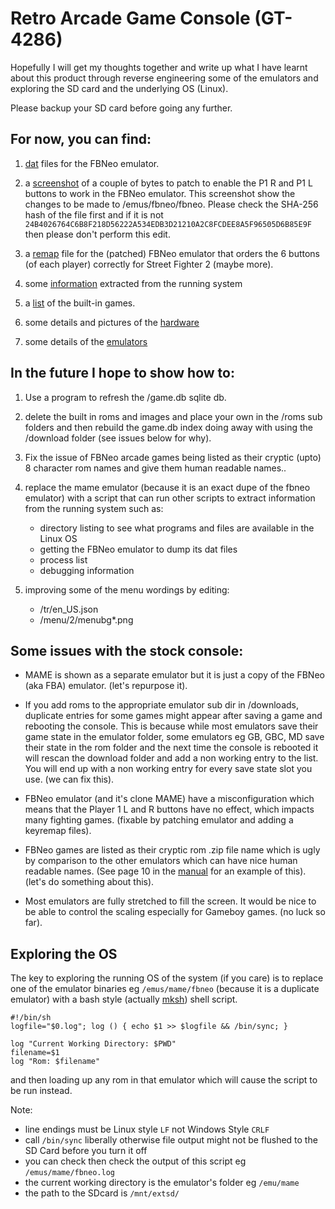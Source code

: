 # Retro Arcade Game Console (GT-4286)

Hopefully I will get my thoughts together and write up what I have learnt about this product through reverse engineering some of the emulators and exploring the SD card and the underlying OS (Linux).

Please backup your SD card before going any further.

## For now, you can find:

1. [dat](./dats/) files for the FBNeo emulator.

2. a [screenshot](./img/fbneo-hexedit-fix-p1-r-and-l-buttons.png) of a couple of bytes to patch to enable the P1 R and P1 L buttons to work in the FBNeo emulator. 
This screenshot show the changes to be made to /emus/fbneo/fbneo.
Please check the SHA-256 hash of the file first and if it is not ```24B4026764C6B8F218D56222A534EDB3D21210A2C8FCDEE8A5F96505D6B85E9F``` then please don't perform this edit.

3. a [remap](./sdcard_tweaks/keyremap) file for the (patched) FBNeo emulator that orders the 6 buttons (of each player) correctly for Street Fighter 2 (maybe more).

4. some [information](./sdcard_tweaks/roms/MAME/output/) extracted from the running system

5. a [list](./dats/built-in%20roms.txt) of the built-in games.

6. some details and pictures of the [hardware](./Hardware.md)

7. some details of the [emulators](./Emulators.md)

## In the future I hope to show how to:

1. Use a program to refresh the /game.db sqlite db.

2. delete the built in roms and images and place your own in the /roms sub folders and then rebuild the game.db index doing away with using the /download folder (see issues below for why).

3. Fix the issue of FBNeo arcade games being listed as their cryptic (upto) 8 character rom names and give them human readable names..

3. replace the mame emulator (because it is an exact dupe of the fbneo emulator) with a script that can run other scripts to extract information from the running system such as:
    * directory listing to see what programs and files are available in the Linux OS
    * getting the FBNeo emulator to dump its dat files
    * process list
    * debugging information

4. improving some of the menu wordings by editing:
    * /tr/en_US.json
    * /menu/2/menubg*.png


## Some issues with the stock console:

* MAME is shown as a separate emulator but it is just a copy of the FBNeo (aka FBA) emulator. (let's repurpose it).

* If you add roms to the appropriate emulator sub dir in /downloads, duplicate
  entries for some games might appear after saving a game and rebooting the console. 
  This is because while most emulators save their game state in the emulator folder,
  some emulators eg GB, GBC, MD save their state in the rom folder and the next time
  the console is rebooted it will rescan the download folder and add a non working
  entry to the list. You will end up with a non working entry for every save state
  slot you use. (we can fix this).

* FBNeo emulator (and it's clone MAME) have a misconfiguration which means that the Player 1 L and R buttons have no effect, which impacts many fighting games. (fixable by patching emulator and adding a keyremap files).

* FBNeo games are listed as their cryptic rom .zip file name which is ugly by comparison to the other emulators which can have nice human readable names. (See page 10 in the [manual](https://media.jaycar.com.au/product/resources/GT4286_manualMain_130153.pdf) for an example of this). (let's do something about this).

* Most emulators are fully stretched to fill the screen. It would be nice to be able to control the scaling especially for Gameboy games. (no luck so far).


## Exploring the OS

The key to exploring the running OS of the system (if you care) is to replace one of the emulator binaries eg ```/emus/mame/fbneo``` (because it is a duplicate emulator) with a bash style (actually [mksh](https://www.mirbsd.org/mksh.htm)) shell script.

```
#!/bin/sh
logfile="$0.log"; log () { echo $1 >> $logfile && /bin/sync; }

log "Current Working Directory: $PWD"
filename=$1
log "Rom: $filename"
```

and then loading up any rom in that emulator which will cause the script to be run instead.

Note:
* line endings must be Linux style ```LF``` not Windows Style ```CRLF```
* call ```/bin/sync``` liberally otherwise file output might not be flushed to the SD Card before you turn it off
* you can check then check the output of this script eg ```/emus/mame/fbneo.log```
* the current working directory is the emulator's folder eg ```/emu/mame```
* the path to the SDcard is ```/mnt/extsd/```
